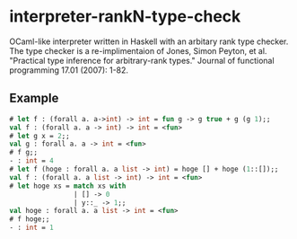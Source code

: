 # interpreter-rankN-type-check
OCaml-like interpreter written in Haskell with an arbitary rank type checker.
The type checker is a re-implimentaion of Jones, Simon Peyton, et al. "Practical type inference for arbitrary-rank types." Journal of functional programming 17.01 (2007): 1-82.

## Example

```ocaml
# let f : (forall a. a->int) -> int = fun g -> g true + g (g 1);;
val f : (forall a. a -> int) -> int = <fun>
# let g x = 2;;
val g : forall a. a -> int = <fun>
# f g;;
- : int = 4
# let f (hoge : forall a. a list -> int) = hoge [] + hoge (1::[]);;
val f : (forall a. a list -> int) -> int = <fun>
# let hoge xs = match xs with
                | [] -> 0
                | y::_ -> 1;;
val hoge : forall a. a list -> int = <fun>
# f hoge;;
- : int = 1
```
